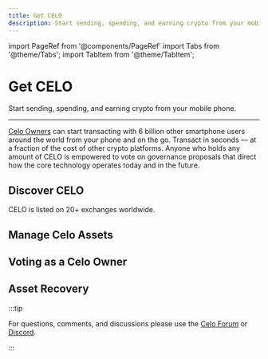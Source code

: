 ```yaml
---
title: Get CELO
description: Start sending, spending, and earning crypto from your mobile phone
---
```


import PageRef from '@components/PageRef'
import Tabs from '@theme/Tabs';
import TabItem from '@theme/TabItem';

# Get CELO

Start sending, spending, and earning crypto from your mobile phone.

---

[Celo Owners](https://celo.org/buy) can start transacting with 6 billion other smartphone users around the world from your phone and on the go. Transact in seconds — at a fraction of the cost of other crypto platforms. Anyone who holds any amount of CELO is empowered to vote on governance proposals that direct how the core technology operates today and in the future.

## Discover CELO

CELO is listed on 20+ exchanges worldwide.

<PageRef url="https://coinmarketcap.com/currencies/celo/markets/" pageName="Get CELO" />
<PageRef url="https://coinmarketcap.com/currencies/celo-dollar/markets/" pageName="Get cUSD" />
<PageRef url="https://coinmarketcap.com/currencies/celo-euro/" pageName="Get cEUR" />

## Manage Celo Assets

<PageRef url="/celo-owner-guide/quick-start" pageName="Self-Custody CELO" />
<PageRef url="/celo-owner-guide/cusd" pageName="Asset Management" />
<PageRef url="/celo-owner-guide/release-gold" pageName="Understand ReleaseGold" />
<PageRef url="/celo-owner-guide/celo-exchange-bot" pageName="Exchange Celo Assets" />

## Voting as a Celo Owner

<PageRef url="/celo-owner-guide/voting-validators" pageName="Voting for Validators" />
<PageRef url="/celo-owner-guide/voting-governance" pageName="Voting on Governance" />
<PageRef url="/celo-owner-guide/governance-cheat-sheet" pageName="Governance Cheatsheet" />

## Asset Recovery

<PageRef url="/celo-owner-guide/eth-recovery" pageName="Recover ETH from a Celo Address" />
<PageRef url="/celo-owner-guide/celo-recovery" pageName="Recover CELO from an Ethereum Address" />

:::tip

For questions, comments, and discussions please use the [Celo Forum](https://forum.celo.org/) or [Discord](https://chat.celo.org/).

:::

